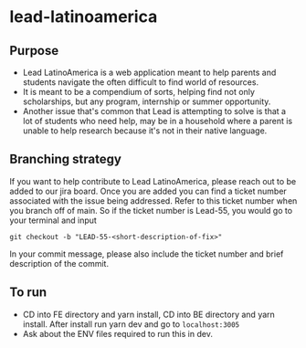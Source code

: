 # lead-latinoamerica

## Purpose
* Lead LatinoAmerica is a web application meant to help parents and students navigate the often difficult to find world of resources. 
* It is meant to be a compendium of sorts, helping find not only scholarships, but any program, internship or summer opportunity. 
* Another issue that's common that Lead is attempting to solve is that a lot of students who need help, 
may be in a household where a parent is unable to help research because it's not in their native language. 

## Branching strategy
If you want to help contribute to Lead LatinoAmerica, please reach out to be added to our jira board. 
Once you are added you can find a ticket number associated with the issue being addressed. 
Refer to this ticket number when you branch off of main. So if the ticket number is Lead-55, you would go to your terminal and input
```
git checkout -b "LEAD-55-<short-description-of-fix>"
```
In your commit message, please also include the ticket number and brief description of the commit. 

## To run 
* CD into FE directory and yarn install, CD into BE directory and yarn install. After install run yarn dev and go to `localhost:3005`
* Ask about the ENV files required to run this in dev. 
